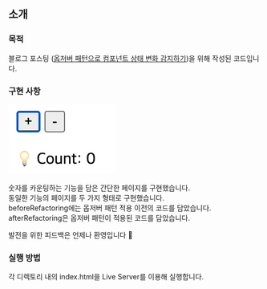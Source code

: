 ## 소개
### 목적
블로그 포스팅 ([옵저버 패턴으로 컴포넌트 상태 변화 감지하기](https://devhanyoung.tistory.com/10))을 위해 작성된 코드입니다.  

### 구현 사항
<img src="./asset/counting-page.gif" />   
<br />

숫자를 카운팅하는 기능을 담은 간단한 페이지를 구현했습니다.    
동일한 기능의 페이지를 두 가지 형태로 구현했습니다.    
beforeRefactoring에는 옵저버 패턴 적용 이전의 코드를 담았습니다.   
afterRefactoring은 옵저버 패턴이 적용된 코드를 담았습니다.     
     
발전을 위한 피드백은 언제나 환영입니다 🙌   

### 실행 방법
각 디렉토리 내의 index.html을 Live Server를 이용해 실행합니다.
